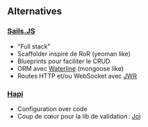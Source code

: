 ## Alternatives

### [Sails.JS](http://sailsjs.org)

* "Full stack"
* Scaffolder inspiré de RoR (yeoman like)
* Blueprints pour faciliter le CRUD
* ORM avec [Waterline](https://github.com/balderdashy/waterline) (mongoose like)
* Routes HTTP et/ou WebSocket avec [JWR](https://github.com/balderdashy/sails.io.js)

### [Hapi](http://hapijs.com)

* Configuration over code
* Coup de cœur pour la lib de validation : [Joi](https://github.com/hapijs/joi)